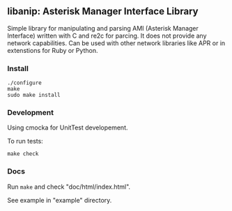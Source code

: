 ## libanip: Asterisk Manager Interface Library

Simple library for manipulating and parsing AMI (Asterisk Manager Interface)
written with C and re2c for parcing. 
It does not provide any network capabilities. 
Can be used with other network libraries like APR or in extenstions for Ruby or Python.

### Install
```
./configure
make
sudo make install
```

### Development
Using cmocka for UnitTest developement.

To run tests:
```
make check
```

### Docs
Run ```make``` and check "doc/html/index.html".

See example in "example" directory.
